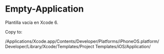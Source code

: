 # Empty-Application

Plantilla vacía en Xcode 6.

Copy to: 

/Applications/Xcode.app/Contents/Developer/Platforms/iPhoneOS.platform/Developer/Library/Xcode/Templates/Project Templates/iOS/Application/
